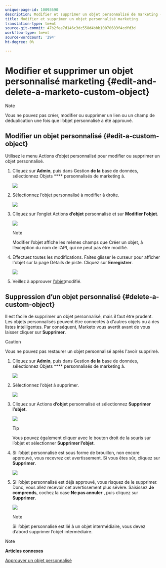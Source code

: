 ```yaml
---
unique-page-id: 10093690
description: Modifier et supprimer un objet personnalisé de marketing - Documents marketing - Documentation du produit
title: Modifier et supprimer un objet personnalisé marketing
translation-type: tm+mt
source-git-commit: 47b2fee7d146c3dc558d4bbb10070683f4cdfd3d
workflow-type: tm+mt
source-wordcount: '294'
ht-degree: 0%

---
```



# Modifier et supprimer un objet personnalisé marketing {#edit-and-delete-a-marketo-custom-object}

>[!NOTE]
>
>Vous ne pouvez pas créer, modifier ou supprimer un lien ou un champ de déduplication une fois que l’objet personnalisé a été approuvé.

## Modifier un objet personnalisé {#edit-a-custom-object}

Utilisez le menu Actions d’objet personnalisé pour modifier ou supprimer un objet personnalisé.

1. Cliquez sur **Admin**, puis dans Gestion **de la** base de données, sélectionnez Objets **** personnalisés de marketing à.

   ![](assets/image2016-1-18-13-3a31-3a51.png)

1. Sélectionnez l’objet personnalisé à modifier à droite.

   ![](assets/image2016-1-18-13-3a33-3a11.png)

1. Cliquez sur l’onglet Actions **d’objet** personnalisé et sur **Modifier l’objet**.

   ![](assets/image2015-9-23-11-3a37-3a44.png)

   >[!NOTE]
   >
   >Modifier l’objet affiche les mêmes champs que Créer un objet, à l’exception du nom de l’API, qui ne peut pas être modifié.

1. Effectuez toutes les modifications. Faites glisser le curseur pour afficher l&#39;objet sur la page Détails de piste. Cliquez sur **Enregistrer**.

   ![](assets/image2015-9-15-16-3a48-3a39.png)

1. Veillez à approuver [l’objet](approve-a-custom-object.md)modifié.

## Suppression d’un objet personnalisé {#delete-a-custom-object}

Il est facile de supprimer un objet personnalisé, mais il faut être prudent. Les objets personnalisés peuvent être connectés à d&#39;autres objets ou à des listes intelligentes. Par conséquent, Marketo vous avertit avant de vous laisser cliquer sur **Supprimer**.

>[!CAUTION]
>
>Vous ne pouvez pas restaurer un objet personnalisé après l&#39;avoir supprimé.

1. Cliquez sur **Admin**, puis dans Gestion **de la** base de données, sélectionnez Objets **** personnalisés de marketing à.

   ![](assets/image2016-1-18-13-3a36-3a0.png)

1. Sélectionnez l’objet à supprimer.

   ![](assets/image2015-9-23-16-3a29-3a5.png)

1. Cliquez sur Actions **d’objet** personnalisé et sélectionnez **Supprimer l’objet**.

   ![](assets/image2015-9-23-11-3a39-3a5.png)

   >[!TIP]
   >
   >Vous pouvez également cliquer avec le bouton droit de la souris sur l’objet et sélectionner **Supprimer l’objet**.

1. Si l’objet personnalisé est sous forme de brouillon, non encore approuvé, vous recevrez cet avertissement. Si vous êtes sûr, cliquez sur **Supprimer**.

   ![](assets/image2015-9-23-16-3a31-3a2.png)

1. Si l’objet personnalisé est déjà approuvé, vous risquez de le supprimer. Donc, vous allez recevoir cet avertissement plus sévère. Saisissez **Je comprends**, cochez la case **Ne pas annuler** , puis cliquez sur **Supprimer**.

   ![](assets/image2016-1-15-9-3a49-3a38.png)

   >[!NOTE]
   >
   >Si l’objet personnalisé est lié à un objet intermédiaire, vous devez d’abord supprimer l’objet intermédiaire.

>[!NOTE]
>
>**Articles connexes**
>
>[Approuver un objet personnalisé](approve-a-custom-object.md)

